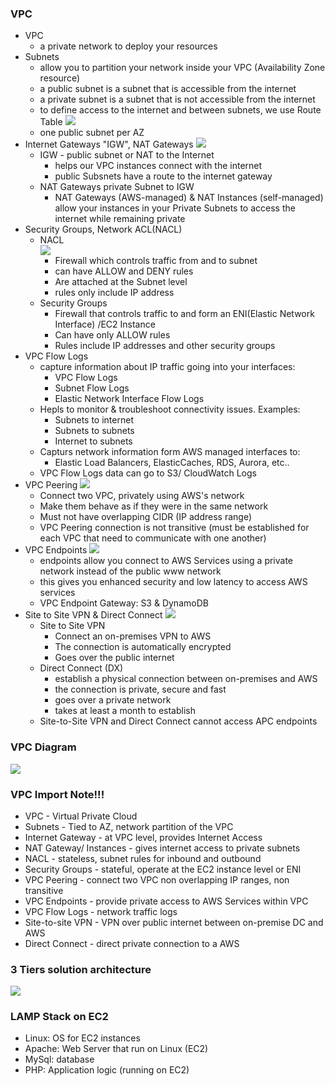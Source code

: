 ### VPC  ###
* VPC
    * a  private network to deploy your resources 
* Subnets
    * allow you to partition your network inside your VPC (Availability Zone resource)
    * a public subnet is a subnet that is accessible from the internet
    * a private subnet is a subnet that is not accessible from the internet
    * to define access to the internet and between subnets, we use Route Table
             ![](.09_aws_VPC_images/aim1.jpg) 
    * one public subnet per AZ
* Internet Gateways "IGW", NAT Gateways
![](.09_aws_VPC_images/aim3.jpg) 
    * IGW - public subnet or NAT to the Internet
        * helps our VPC instances connect with the internet
        * public Subsnets have a route to the internet gateway 
    * NAT Gateways private Subnet to IGW
        * NAT Gateways (AWS-managed) & NAT Instances (self-managed) allow your instances in your Private Subnets to access the internet while remaining private  
* Security Groups, Network ACL(NACL)
    * NACL  
        ![](.09_aws_VPC_images/aim4.jpg) 
        * Firewall which controls traffic from and to subnet
        * can have ALLOW and DENY rules
        * Are attached at the Subnet level
        * rules only include IP address
    * Security Groups
        * Firewall that controls traffic to and form an ENI(Elastic Network Interface)  /EC2 Instance
        * Can have only ALLOW rules
        * Rules include IP addresses and other security groups
* VPC Flow Logs
    * capture information about IP traffic going into your interfaces: 
        * VPC Flow Logs
        * Subnet Flow Logs
        * Elastic Network Interface Flow Logs
    * Hepls to monitor & troubleshoot connectivity issues. Examples: 
        * Subnets to internet
        * Subnets to subnets
        * Internet to subnets
    * Capturs network information form AWS managed interfaces to: 
        * Elastic Load Balancers, ElasticCaches, RDS, Aurora, etc..
    * VPC Flow Logs data can go to S3/ CloudWatch Logs    
* VPC Peering
    ![](.09_aws_VPC_images/aim5.jpg)
    * Connect two VPC, privately using AWS's network
    * Make them behave as if they were in the same network 
    * Must not have overlapping CIDR (IP address range)
    * VPC Peering connection is not transitive (must be established for each VPC that need to communicate with one another)
* VPC Endpoints
    ![](.09_aws_VPC_images/aim6.jpg)
    * endpoints allow you connect to AWS Services using a private network instead of the public www network
    * this gives you enhanced security and low latency to access AWS services
    * VPC Endpoint Gateway: S3 & DynamoDB    
* Site to Site VPN & Direct Connect
    ![](.09_aws_VPC_images/aim7.jpg)
    * Site to Site VPN
        * Connect an on-premises VPN to AWS
        * The connection is automatically encrypted
        * Goes over the public internet
    * Direct Connect (DX)
        * establish a physical connection between on-premises and AWS
        * the connection is private, secure and fast
        * goes over a private network 
        * takes at least a month to establish
    * Site-to-Site VPN and  Direct Connect cannot access APC endpoints

 ### VPC Diagram  ###
![](.09_aws_VPC_images/aim2.jpg) 

### VPC Import Note!!! ###
* VPC - Virtual Private Cloud
* Subnets - Tied to AZ, network partition of the VPC
* Internet Gateway - at VPC level, provides Internet Access
* NAT Gateway/ Instances - gives internet access to private subnets
* NACL - stateless, subnet rules for inbound and outbound 
* Security Groups - stateful, operate at the EC2 instance level or ENI
* VPC Peering - connect two VPC non overlapping IP ranges, non transitive
* VPC Endpoints - provide private access to AWS Services within VPC
* VPC Flow Logs - network traffic logs
* Site-to-site VPN - VPN over public internet between on-premise DC and AWS
* Direct Connect - direct private connection to a AWS

### 3 Tiers solution architecture ###
![](.09_aws_VPC_images/aim8.jpg) 

### LAMP Stack on EC2 ###
* Linux: OS for EC2 instances
* Apache: Web Server that run on Linux (EC2)
* MySql: database
* PHP: Application logic (running on EC2)
